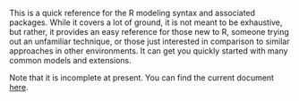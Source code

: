 This is a quick reference for the R modeling syntax and associated packages.  While it covers a lot of ground, it is not meant to be exhaustive, but rather, it provides an easy reference for those new to R, someone trying out an unfamiliar technique, or those just interested in comparison to similar approaches in other environments.  It can get you quickly started with many common models and extensions.


Note that it is incomplete at present.  You can find the current document [here](https://m-clark.github.io/R-models/).